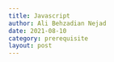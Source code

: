```yaml
---
title: Javascript
author: Ali Behzadian Nejad
date: 2021-08-10
category: prerequisite
layout: post
---
```


